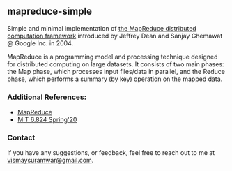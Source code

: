 ## mapreduce-simple

Simple and minimal implementation of [the MapReduce distributed computation framework](https://static.googleusercontent.com/media/research.google.com/en//archive/mapreduce-osdi04.pdf) introduced by Jeffrey Dean and Sanjay Ghemawat @ Google Inc. in 2004.

MapReduce is a programming model and processing technique designed for distributed computing on large datasets. It consists of two main phases: the Map phase, which processes input files/data in parallel, and the Reduce phase, which performs a summary (by key) operation on the mapped data.

### Additional References:

- [MapReduce](https://static.googleusercontent.com/media/research.google.com/en//archive/mapreduce-osdi04.pdf)
- [MIT 6.824 Spring'20](https://www.youtube.com/watch?v=cQP8WApzIQQ&list=PLrw6a1wE39_tb2fErI4-WkMbsvGQk9_UB&ab_channel=MIT6.824%3ADistributedSystems)

### Contact

If you have any suggestions, or feedback, feel free to reach out to me at [vismaysuramwar@gmail.com](mailto:vismaysuramwar@gmail.com).
